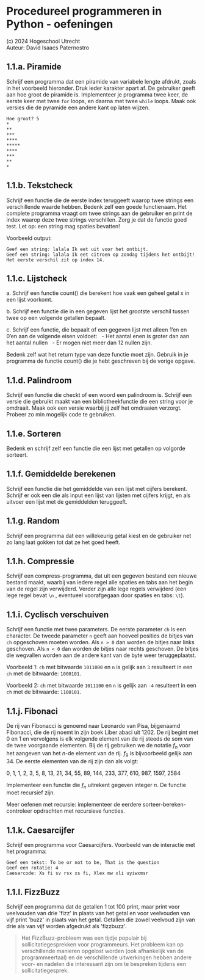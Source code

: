# Procedureel programmeren in Python - oefeningen


(c) 2024 Hogeschool Utrecht<br>
Auteur: David Isaacs Paternostro


## 1.1.a. Piramide

Schrijf een programma dat een piramide van variabele lengte afdrukt, zoals in het voorbeeld hieronder. Druk ieder karakter apart af. De gebruiker geeft aan hoe groot de piramide is. Implementeer je programma twee keer, de eerste keer met twee `for` loops, en daarna met twee `while` loops. Maak ook versies die de pyramide een andere kant op laten wijzen.

```
Hoe groot? 5
*
**
***
****
*****
****
***
**
*
```

## 1.1.b. Tekstcheck

Schrijf een functie die de eerste index teruggeeft waarop twee strings een verschillende  waarde hebben. Bedenk zelf een goede functienaam. Het complete programma vraagt om twee strings aan de gebruiker en print de index waarop deze twee strings verschillen. Zorg je dat de functie goed test. Let op: een string mag spaties bevatten!

Voorbeeld output:
```
Geef een string: lalala Ik eet uit voor het ontbijt.
Geef een string: lalala Ik eet citroen op zondag tijdens het ontbijt!
Het eerste verschil zit op index 14.
```

## 1.1.c. Lijstcheck

a. Schrijf een functie count() die berekent hoe vaak een geheel getal x in een lijst voorkomt.

b. Schrijf een functie die in een gegeven lijst het grootste verschil tussen twee op een volgende getallen bepaalt.

c. Schrijf een functie, die bepaalt of een gegeven lijst met alleen 1’en en 0’en aan de volgende eisen voldoet:
  - Het aantal enen is groter dan aan het aantal nullen
  - Er mogen niet meer dan 12 nullen zijn.

Bedenk zelf wat het return type van deze functie moet zijn. Gebruik in je programma de functie count() die je hebt geschreven bij de vorige opgave.

## 1.1.d. Palindroom

Schrijf een functie die checkt of een woord een palindroom is. Schrijf een versie die gebruikt maakt van een bibliotheekfunctie die een string voor je omdraait. Maak ook een versie waarbij jij zelf het omdraaien verzorgt. Probeer zo min mogelijk code te gebruiken.

## 1.1.e. Sorteren

Bedenk en schrijf zelf een functie die een lijst met getallen op volgorde sorteert.

## 1.1.f. Gemiddelde berekenen

Schrijf een functie die het gemiddelde van een lijst met cijfers berekent. Schrijf er ook een die als input een lijst van lijsten met cijfers krijgt, en als uitvoer een lijst met de gemiddelden teruggeeft.

## 1.1.g. Random

Schrijf een programma dat een willekeurig getal kiest en de gebruiker net zo lang laat gokken tot dat ze het goed heeft. 

## 1.1.h. Compressie

Schrijf een compress-programma, dat uit een gegeven bestand een nieuwe bestand maakt, waarbij van iedere regel alle spaties en tabs aan het begin van de regel zijn verwijderd.
Verder zijn alle lege regels verwijderd (een lege regel bevat `\n` , eventueel voorafgegaan door spaties en tabs: `\t`).

## 1.1.i. Cyclisch verschuiven

Schrijf een functie met twee parameters. De eerste parameter `ch` is een character. De tweede parameter `n` geeft aan hoeveel posities de bitjes van `ch` opgeschoven moeten
worden. Als `n > 0` dan worden de bitjes naar links geschoven. Als `n < 0` dan worden de bitjes naar rechts geschoven. De bitjes die wegvallen worden aan de andere kant van
de byte weer teruggeplaatst.

Voorbeeld 1: `ch` met bitwaarde `1011000` en `n` is gelijk aan `3` resulteert in een `ch` met de bitwaarde: `1000101`.

Voorbeeld 2: `ch` met bitwaarde `1011100` en `n` is gelijk aan `-4` resulteert in een `ch` met de bitwaarde: `1100101`.

## 1.1.j. Fibonaci

De rij van Fibonacci is genoemd naar Leonardo van Pisa, bijgenaamd Fibonacci, die de rij noemt in zijn boek Liber abaci uit 1202. De rij begint met 0 en 1 en vervolgens is elk
volgende element van de rij steeds de som van de twee voorgaande elementen. Bij de rij gebruiken we de notatie $f_n$ voor het aangeven van het $n$-de element van de rij. $f_9$ is
bijvoorbeeld gelijk aan 34. De eerste elementen van de rij zijn dan als volgt:

0, 1, 1, 2, 3, 5, 8, 13, 21, 34, 55, 89, 144, 233, 377, 610, 987, 1597, 2584

Implementeer een functie die $f_n$ uitrekent gegeven integer $n$. De functie moet recursief zijn.

Meer oefenen met recursie: implementeer de eerdere sorteer-bereken-controleer opdrachten met recursieve functies.

## 1.1.k. Caesarcijfer

Schrijf een programma voor Caesarcijfers. Voorbeeld van de interactie met het programma:

```
Geef een tekst: To be or not to be, That is the question
Geef een rotatie: 4
Caesarcode: Xs fi sv rsx xs fi, Xlex mw xli uyiwxmsr
```

## 1.1.l. FizzBuzz

Schrijf een programma dat de getallen 1 tot 100 print, maar print voor veelvouden van drie 'fizz' in plaats van het getal en voor veelvouden van vijf print 'buzz' in plaats van
het getal. Getallen die zowel veelvoud zijn van drie als van vijf worden afgedrukt als 'fizzbuzz'.

> Het FizzBuzz-probleem was een tijdje populair bij sollicitatiegesprekken voor programmeurs. Het probleem kan op verschillende manieren opgelost worden (ook afhankelijk van de programmeertaal) en de verschillende uitwerkingen hebben andere voor- en nadelen die interessant zijn om te bespreken tijdens een sollicitatiegesprek.
